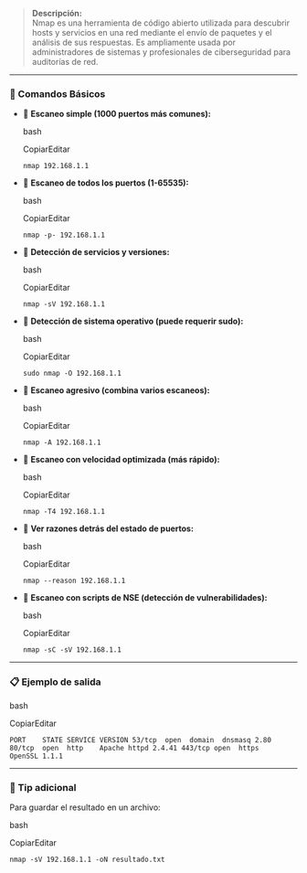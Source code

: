 > **Descripción:**  
> Nmap es una herramienta de código abierto utilizada para descubrir hosts y servicios en una red mediante el envío de paquetes y el análisis de sus respuestas. Es ampliamente usada por administradores de sistemas y profesionales de ciberseguridad para auditorías de red.

---

### 📌 Comandos Básicos

- 🔹 **Escaneo simple (1000 puertos más comunes):**
    
    bash
    
    CopiarEditar
    
    `nmap 192.168.1.1`
    
- 🔹 **Escaneo de todos los puertos (1-65535):**
    
    bash
    
    CopiarEditar
    
    `nmap -p- 192.168.1.1`
    
- 🔹 **Detección de servicios y versiones:**
    
    bash
    
    CopiarEditar
    
    `nmap -sV 192.168.1.1`
    
- 🔹 **Detección de sistema operativo (puede requerir sudo):**
    
    bash
    
    CopiarEditar
    
    `sudo nmap -O 192.168.1.1`
    
- 🔹 **Escaneo agresivo (combina varios escaneos):**
    
    bash
    
    CopiarEditar
    
    `nmap -A 192.168.1.1`
    
- 🔹 **Escaneo con velocidad optimizada (más rápido):**
    
    bash
    
    CopiarEditar
    
    `nmap -T4 192.168.1.1`
    
- 🔹 **Ver razones detrás del estado de puertos:**
    
    bash
    
    CopiarEditar
    
    `nmap --reason 192.168.1.1`
    
- 🔹 **Escaneo con scripts de NSE (detección de vulnerabilidades):**
    
    bash
    
    CopiarEditar
    
    `nmap -sC -sV 192.168.1.1`
    

---

### 📋 Ejemplo de salida

bash

CopiarEditar

`PORT    STATE SERVICE VERSION 53/tcp  open  domain  dnsmasq 2.80 80/tcp  open  http    Apache httpd 2.4.41 443/tcp open  https   OpenSSL 1.1.1`

---

### 🧠 Tip adicional

Para guardar el resultado en un archivo:

bash

CopiarEditar

`nmap -sV 192.168.1.1 -oN resultado.txt`